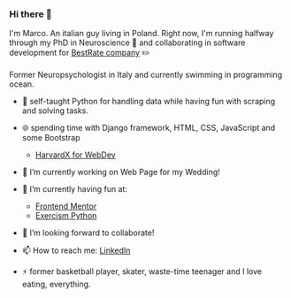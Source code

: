 ### Hi there 👋

I'm Marco. 
An italian guy living in Poland. Right now, I'm running halfway through my PhD in Neuroscience 🧠 and collaborating in software development for [BestRate company](https://github.com/bestrate-dev) ✏️  
<br/>
Former Neuropsychologist in Italy and currently swimming in programming ocean.
 - 🐍 self-taught Python for handling data while having fun with scraping and solving tasks. 
 - 🌐 spending time with Django framework, HTML, CSS, JavaScript and some Bootstrap
    - [HarvardX for WebDev](https://www.youtube.com/playlist?list=PLJtsM7HUCUqmFn0cZI_Lxh6qkLjsVKlnv)


- 🔭 I’m currently working on Web Page for my Wedding!
- 🌱 I’m currently having fun at:
    - [Frontend Mentor](https://www.frontendmentor.io/profile/marco-create)
    - [Exercism Python](https://exercism.io/profiles/marco-create)   
      
- 👯 I’m looking forward to collaborate!
- 📫 How to reach me: [LinkedIn](https://www.linkedin.com/in/marco-ninghetto/)   

- ⚡ former basketball player, skater, waste-time teenager and I love eating, everything.
